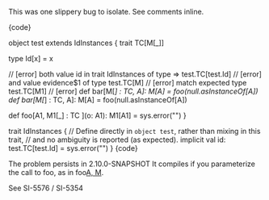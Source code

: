 This was one slippery bug to isolate. See comments inline.

{code}

object test extends IdInstances {
  trait TC[M[_]]

  type Id[x] = x

  // [error]  both value id in trait IdInstances of type => test.TC[test.Id]
  // [error]  and value evidence$1 of type test.TC[M]
  // [error]  match expected type test.TC[M1]
  // [error]   def bar[M[_] : TC, A]: M[A] = foo(null.asInstanceOf[A])
  def bar[M[_] : TC, A]: M[A] = foo(null.asInstanceOf[A])

  def foo[A1, M1[_] : TC ](o: A1): M1[A1] = sys.error("")
}

trait IdInstances {
  // Define directly in `object test`, rather than mixing in this trait,
  // and no ambiguity is reported (as expected).
  implicit val id: test.TC[test.Id] = sys.error("")
}
{code}

The problem persists in 2.10.0-SNAPSHOT
It compiles if you parameterize the call to foo, as in foo[A, M](null.asInstanceOf[A]).

See SI-5576 / SI-5354
